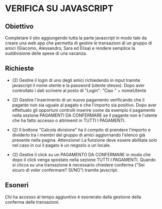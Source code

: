 # VERIFICA SU JAVASCRIPT

## Obiettivo
Completare il sito aggiungendo tutta la parte javascript in modo tale da creare una web app che permetta di gestire le transazioni di un gruppo di amici (Giacomo, Alessandro, Sara ed Elisa) e rendere semplice la suddivisione delle spese di una vacanza.

## Richieste
- (2) Gestire il login di uno degli amici richiedendo in input tramite javascript il nome utente e la password (utente stesso). Dopo aver controllato i dati scrivere al posto di "Login": "Ciao " + nomeUtente

- (2) Gestire l'inserimento di un nuovo pagamento verificando che il pagante non sia uguale al pagato e che l'importo sia positivo. Dopo aver effettuato gli opportuni controlli inserire come da esempio il pagamento nella sezione PAGAMENTI DA CONFERMARE se il pagante non è l'utente che ha fatto accesso o altrimenit in TUTTI I PAGAMENTI.

- (2) Il bottone "Calcola divisione" ha il compito di prendere l'importo e dividerlo tra i membri del gruppo di amici aggiornando l'elenco già presente nella pagina. Attenzione! La funzione deve essere abilitata solo nel caso in cui il pagato é un negozio o un locale.

- (2) Gestire il click su un PAGAMENTO DA CONFERMARE in modo che dopo il click venga spostato nella sezione TUTTI I PAGAMENTI. Quando si clicca su una transazione è necessario chiedere conferma ("Sei sicuro di voler confermare? SI/NO") tramite javscript.

## Esoneri
Chi ha accesso al tempo aggiuntivo è esonerato dalla gestione della conferma delle transazioni. 